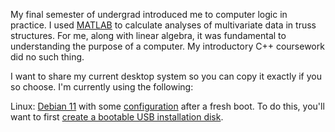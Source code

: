 My final semester of undergrad introduced me to computer logic in practice. I used [MATLAB](https://matlabacademy.mathworks.com/?s_tid=acb_tut) to calculate analyses of multivariate data in truss structures. For me, along with linear algebra, it was fundamental to understanding the purpose of a computer. My introductory C++ coursework did no such thing.

I want to share my current desktop system so you can copy it exactly if you so choose. I'm currently using the following:

Linux: [Debian 11](https://www.debian.org/download) with some [configuration](./setup/index.md) after a fresh boot. To do this, you'll want to first [create a bootable USB installation disk](https://linuxhint.com/create_bootable_linux_usb_flash_drive/).
